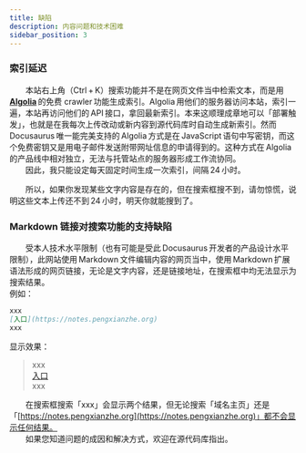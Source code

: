 ```yaml
---
title: 缺陷
description: 内容问题和技术困难
sidebar_position: 3
---
```


### 索引延迟

&emsp;&emsp;本站右上角（Ctrl&thinsp;+&thinsp;K）搜索功能并不是在网页文件当中检索文本，而是用&thinsp;[**Algolia**](https://www.algolia.com/products)&thinsp;的免费 crawler&thinsp;功能生成索引。Algolia&thinsp;用他们的服务器访问本站，索引一遍，本站再访问他们的&thinsp;API&thinsp;接口，拿回最新索引。本来这顺理成章地可以「部署触发」，也就是在我每次上传改动或新内容到源代码库时自动生成新索引。然而&thinsp;Docusaurus&thinsp;唯一能完美支持的&thinsp;Algolia&thinsp;方式是在&thinsp;JavaScript&thinsp;语句中写密钥，而这个免费密钥又是用电子邮件发送附带网址信息的申请得到的。这种方式在&thinsp;Algolia&thinsp;的产品线中相对独立，无法与托管站点的服务器形成工作流协同。  
&emsp;&emsp;因此，我只能设定每天固定时间生成一次索引，间隔&thinsp;24&thinsp;小时。

&emsp;&emsp;所以，如果你发现某些文字内容是存在的，但在搜索框搜不到，请勿惊慌，说明这些文本上传还不到&thinsp;24&thinsp;小时，明天你就能搜到了。

### Markdown 链接对搜索功能的支持缺陷

&emsp;&emsp;受本人技术水平限制（也有可能是受此&thinsp;Docusaurus&thinsp;开发者的产品设计水平限制），此网站使用&thinsp;Markdown&thinsp;文件编辑内容的网页当中，使用&thinsp;Markdown&thinsp;扩展语法形成的网页链接，无论是文字内容，还是链接地址，在搜索框中均无法显示为搜索结果。  
例如：　　
```markdown title="xxx.md"
xxx  
[入口](https://notes.pengxianzhe.org)  
xxx
```
显示效果：  
> xxx  
> [入口](https://pengxianzhe.org)  
> xxx  

&emsp;&emsp;在搜索框搜索「xxx」会显示两个结果，但无论搜索「域名主页」还是「[https://notes.pengxianzhe.org](https://notes.pengxianzhe.org)」都不会显示任何结果。  
&emsp;&emsp;如果您知道问题的成因和解决方式，欢迎在源代码库指出。